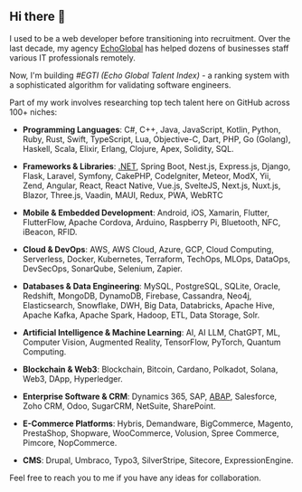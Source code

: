 ## Hi there 👋

I used to be a web developer before transitioning into recruitment. Over the last decade, my agency [EchoGlobal](https://echoglobal.tech/) has helped dozens of businesses staff various IT professionals remotely.

Now, I'm building *#EGTI (Echo Global Talent Index)* - a ranking system with a sophisticated algorithm for validating software engineers.

Part of my work involves researching top tech talent here on GitHub across 100+ niches:

- **Programming Languages**: C#, C++, Java, JavaScript, Kotlin, Python, Ruby, Rust, Swift, TypeScript, Lua, Objective-C, Dart, PHP, Go (Golang), Haskell, Scala, Elixir, Erlang, Clojure, Apex, Solidity, SQL.
  
- **Frameworks & Libraries**: [.NET](https://gist.github.com/lreverchuk/85c0b366c35eb12837f4d0a8d60cc3f1), Spring Boot, Nest.js, Express.js, Django, Flask, Laravel, Symfony, CakePHP, CodeIgniter, Meteor, ModX, Yii, Zend, Angular, React, React Native, Vue.js, SvelteJS, Next.js, Nuxt.js, Blazor, Three.js, Vaadin, MAUI, Redux, PWA, WebRTC
  
- **Mobile & Embedded Development**: Android, iOS, Xamarin, Flutter, FlutterFlow, Apache Cordova, Arduino, Raspberry Pi, Bluetooth, NFC, iBeacon, RFID.
  
- **Cloud & DevOps**: AWS, AWS Cloud, Azure, GCP, Cloud Computing, Serverless, Docker, Kubernetes, Terraform, TechOps, MLOps, DataOps, DevSecOps, SonarQube, Selenium, Zapier.
  
- **Databases & Data Engineering**: MySQL, PostgreSQL, SQLite, Oracle, Redshift, MongoDB, DynamoDB, Firebase, Cassandra, Neo4j, Elasticsearch, Snowflake, DWH, Big Data, Databricks, Apache Hive, Apache Kafka, Apache Spark, Hadoop, ETL, Data Storage, Solr.
  
- **Artificial Intelligence & Machine Learning**: AI, AI LLM, ChatGPT, ML, Computer Vision, Augmented Reality, TensorFlow, PyTorch, Quantum Computing.
  
- **Blockchain & Web3**: Blockchain, Bitcoin, Cardano, Polkadot, Solana, Web3, DApp, Hyperledger.
  
- **Enterprise Software & CRM**: Dynamics 365, SAP, [ABAP](https://gist.github.com/lreverchuk/800f4997fc608139050294f0598b0a09), Salesforce, Zoho CRM, Odoo, SugarCRM, NetSuite, SharePoint.
  
- **E-Commerce Platforms**: Hybris, Demandware, BigCommerce, Magento, PrestaShop, Shopware, WooCommerce, Volusion, Spree Commerce, Pimcore, NopCommerce.
  
- **CMS**: Drupal, Umbraco, Typo3, SilverStripe, Sitecore, ExpressionEngine.

Feel free to reach you to me if you have any ideas for collaboration.

